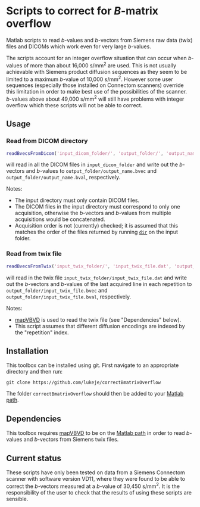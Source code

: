 # Scripts to correct for *B*-matrix overflow
Matlab scripts to read *b*-values and *b*-vectors from Siemens raw data (twix) files and DICOMs which work even for very large *b*-values.

The scripts account for an integer overflow situation that can occur when *b*-values of more than about 16,000 s/mm<sup>2</sup> are used.
This is not usually achievable with Siemens product diffusion sequences as they seem to be limited to a maximum *b*-value of 10,000 s/mm<sup>2</sup>.
However some user sequences (especially those installed on Connectom scanners) override this limitation in order to make best use of the possibilities of the scanner.
*b*-values above about 49,000 s/mm<sup>2</sup> will still have problems with integer overflow which these scripts will not be able to correct.

## Usage
### Read from DICOM directory
```matlab
readBvecsFromDicom('input_dicom_folder/', 'output_folder/', 'output_name');
```
will read in all the DICOM files in `input_dicom_folder` and write out the *b*-vectors and *b*-values to `output_folder/output_name.bvec` and `output_folder/output_name.bval`, respectively.

Notes:
- The input directory must only contain DICOM files. 
- The DICOM files in the input directory must correspond to only one acquisition, otherwise the *b*-vectors and *b*-values from multiple acquisitions would be concatenated.
- Acquisition order is not (currently) checked; it is assumed that this matches the order of the files returned by running [`dir`](https://mathworks.com/help/matlab/ref/dir.html) on the input folder.

### Read from twix file
```matlab
readBvecsFromTwix('input_twix_folder/', 'input_twix_file.dat', 'output_folder/');
```
will read in the twix file `input_twix_folder/input_twix_file.dat` and write out the *b*-vectors and *b*-values of the last acquired line in each repetition to `output_folder/input_twix_file.bvec` and `output_folder/input_twix_file.bval`, respectively.

Notes:
- [mapVBVD](https://github.com/pehses/mapVBVD) is used to read the twix file (see "Dependencies" below).
- This script assumes that different diffusion encodings are indexed by the "repetition" index.

## Installation
This toolbox can be installed using git. 
First navigate to an appropriate directory and then run:
```
git clone https://github.com/lukeje/correctBmatrixOverflow
```
The folder `correctBmatrixOverflow` should then be added to your [Matlab path](https://mathworks.com/help/matlab/matlab_env/add-remove-or-reorder-folders-on-the-search-path.html).

## Dependencies
This toolbox requires [mapVBVD](https://github.com/pehses/mapVBVD) to be on the [Matlab path](https://mathworks.com/help/matlab/matlab_env/add-remove-or-reorder-folders-on-the-search-path.html) in order to read *b*-values and *b*-vectors from Siemens twix files.

## Current status
These scripts have only been tested on data from a Siemens Connectom scanner with software version VD11, where they were found to be able to correct the *b*-vectors measured at a *b*-value of 30,450 s/mm<sup>2</sup>.
It is the responsibility of the user to check that the results of using these scripts are sensible.
